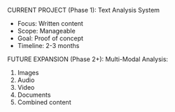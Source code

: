 CURRENT PROJECT (Phase 1):
Text Analysis System
- Focus: Written content
- Scope: Manageable
- Goal: Proof of concept
- Timeline: 2-3 months

FUTURE EXPANSION (Phase 2+):
Multi-Modal Analysis:
1. Images
2. Audio
3. Video
4. Documents
5. Combined content